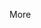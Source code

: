 <span id="title">More</span>

<div id="body">

<include src="testingUseCases/unit-inParent-asPanel.md" boilerplate />

</div>